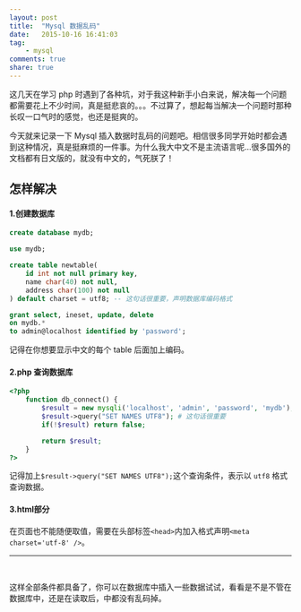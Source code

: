 ```yaml
---
layout: post
title:  "Mysql 数据乱码"
date:   2015-10-16 16:41:03
tag:
    - mysql
comments: true
share: true
---
```


这几天在学习 php 时遇到了各种坑，对于我这种新手小白来说，解决每一个问题都需要花上不少时间，真是挺悲哀的。。。不过算了，想起每当解决一个问题时那种长叹一口气时的感觉，也还是挺爽的。

今天就来记录一下 Mysql 插入数据时乱码的问题吧。相信很多同学开始时都会遇到这种情况，真是挺麻烦的一件事。为什么我大中文不是主流语言呢...很多国外的文档都有日文版的，就没有中文的，气死朕了！

## 怎样解决
#### 1.创建数据库

```sql
create database mydb;

use mydb;

create table newtable(
    id int not null primary key,
    name char(40) not null,
    address char(100) not null
) default charset = utf8; -- 这句话很重要，声明数据库编码格式

grant select, ineset, update, delete
on mydb.*
to admin@localhost identified by 'password';
```

记得在你想要显示中文的每个 table 后面加上编码。

#### 2.php 查询数据库

```php
<?php
    function db_connect() {
        $result = new mysqli('localhost', 'admin', 'password', 'mydb');
        $result->query("SET NAMES UTF8"); # 这句话很重要
        if(!$result) return false;

        return $result;
    }
?>
```

记得加上`$result->query("SET NAMES UTF8");`这个查询条件，表示以 `utf8` 格式查询数据。

#### 3.html部分
在页面也不能随便取值，需要在头部标签`<head>`内加入格式声明`<meta charset='utf-8' />`。

---
<br/>

这样全部条件都具备了，你可以在数据库中插入一些数据试试，看看是不是不管在数据库中，还是在读取后，中都没有乱码掉。





